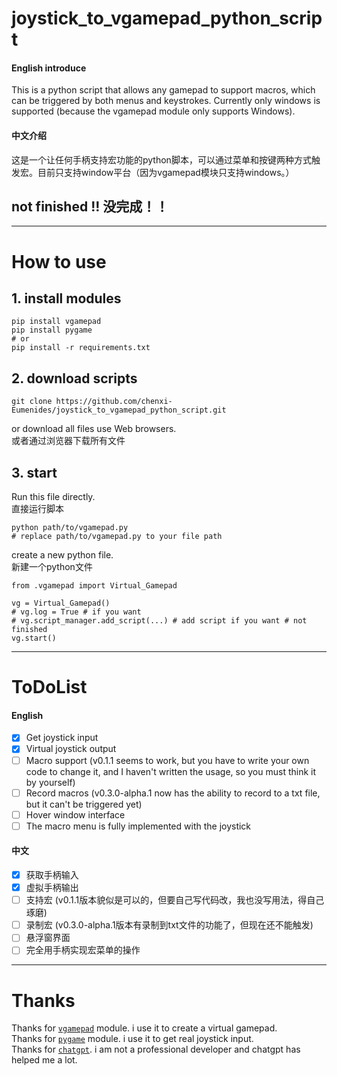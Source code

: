 # **joystick_to_vgamepad_python_script**

#### English introduce
This is a python script that allows any gamepad to support macros, which can be triggered by both menus and keystrokes. Currently only windows is supported (because the vgamepad module only supports Windows).

#### 中文介绍
这是一个让任何手柄支持宏功能的python脚本，可以通过菜单和按键两种方式触发宏。目前只支持window平台（因为vgamepad模块只支持windows。）

## **not finished !!  没完成！！**

***

# How to use

## 1. install modules

```
pip install vgamepad
pip install pygame
# or
pip install -r requirements.txt
```

## 2. download scripts

```
git clone https://github.com/chenxi-Eumenides/joystick_to_vgamepad_python_script.git
```

or download all files use Web browsers. \
或者通过浏览器下载所有文件

## 3. start

Run this file directly. \
直接运行脚本

```
python path/to/vgamepad.py
# replace path/to/vgamepad.py to your file path
```

create a new python file. \
新建一个python文件

```
from .vgamepad import Virtual_Gamepad

vg = Virtual_Gamepad()
# vg.log = True # if you want
# vg.script_manager.add_script(...) # add script if you want # not finished
vg.start()
```

***
# ToDoList

#### English
- [x] Get joystick input
- [x] Virtual joystick output
- [ ] Macro support (v0.1.1 seems to work, but you have to write your own code to change it, and I haven't written the usage, so you must think it by yourself)
- [ ] Record macros (v0.3.0-alpha.1 now has the ability to record to a txt file, but it can't be triggered yet)
- [ ] Hover window interface
- [ ] The macro menu is fully implemented with the joystick

#### 中文
- [x] 获取手柄输入
- [x] 虚拟手柄输出
- [ ] 支持宏 (v0.1.1版本貌似是可以的，但要自己写代码改，我也没写用法，得自己琢磨)
- [ ] 录制宏 (v0.3.0-alpha.1版本有录制到txt文件的功能了，但现在还不能触发)
- [ ] 悬浮窗界面
- [ ] 完全用手柄实现宏菜单的操作

***
# Thanks

Thanks for [`vgamepad`]([http](https://github.com/yannbouteiller/vgamepad)) module. i use it to create a virtual gamepad. \
Thanks for [`pygame`](https://github.com/pygame/pygame) module. i use it to get real joystick input. \
Thanks for [`chatgpt`](https://chat.openai.com/chat). i am not a professional developer and chatgpt has helped me a lot.

